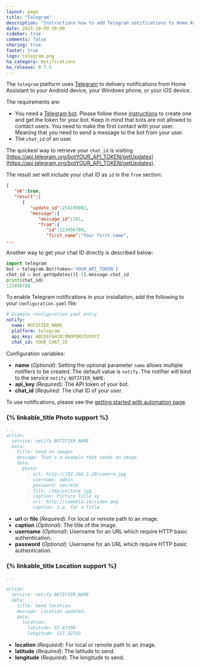 ```yaml
---
layout: page
title: "Telegram"
description: "Instructions how to add Telegram notifications to Home Assistant."
date: 2015-10-09 18:00
sidebar: true
comments: false
sharing: true
footer: true
logo: telegram.png
ha_category: Notifications
ha_release: 0.7.5
---
```



The `telegram` platform uses [Telegram](https://web.telegram.org) to delivery notifications from Home Assistant to your Android device, your Windows phone, or your iOS device.

The requirements are:

- You need a [Telegram bot](https://core.telegram.org/bots). Please follow those [instructions](https://core.telegram.org/bots#botfather) to create one and get the token for your bot. Keep in mind that bots are not allowed to contact users. You need to make the first contact with your user. Meaning that you need to send a message to the bot from your user.
- The `chat_id` of an user.

The quickest way to retrieve your `chat_id` is visiting [https://api.telegram.org/botYOUR_API_TOKEN/getUpdates](https://api.telegram.org/botYOUR_API_TOKEN/getUpdates).

The result set will include your chat ID as `id` in the `from` section:

```json
{
   "ok":true,
   "result":[
      {
         "update_id":254199982,
         "message":{
            "message_id":201,
            "from":{
               "id":123456789,
               "first_name":"Your first name",
...
```

Another way to get your chat ID directly is described below:

```python
import telegram
bot = telegram.Bot(token='YOUR_API_TOKEN')
chat_id = bot.getUpdates()[-1].message.chat_id
print(chat_id)
123456789
```

To enable Telegram notifications in your installation, add the following to your `configuration.yaml` file:

```yaml
# Example configuration.yaml entry
notify:
  name: NOTIFIER_NAME
  platform: telegram
  api_key: ABCDEFGHJKLMNOPQRSTUVXYZ
  chat_id: YOUR_CHAT_ID
```

Configuration variables:

- **name** (*Optional*): Setting the optional parameter `name` allows multiple notifiers to be created. The default value is `notify`. The notifier will bind to the service `notify.NOTIFIER_NAME`.
- **api_key** (*Required*): The API token of your bot.
- **chat_id** (*Required*: The chat ID of your user.

To use notifications, please see the [getting started with automation page](/getting-started/automation/).

### {% linkable_title Photo support %}

```yaml
...
action:
  service: notify.NOTIFIER_NAME
  data:
    title: Send an images
    message: That's a example that sends an image.
    data:
      photo:
        - url: http://192.168.1.28/camera.jpg
          username: admin
          password: secrete
        - file: /tmp/picture.jpg
          caption: Picture Title xy
        - url: http://somebla.ie/video.png
          caption: I.e. for a Title
```

- **url** or **file** (*Required*): For local or remote path to an image.
- **caption** (*Optional*): The title of the image.
- **username** (*Optional*): Username for an URL which require HTTP basic authentication.
- **password** (*Optional*): Username for an URL which require HTTP basic authentication.

### {% linkable_title Location support %}

```yaml
...

action:
  service: notify.NOTIFIER_NAME
  data:
    title: Send location
    message: Location updated.
    data:
      location:
        latitude: 32.87336
        longitude: 117.22743
```

- **location** (*Required*): For local or remote path to an image.
- **latitude** (*Required*): The latitude to send.
- **longitude** (*Required*): The longitude to send.

